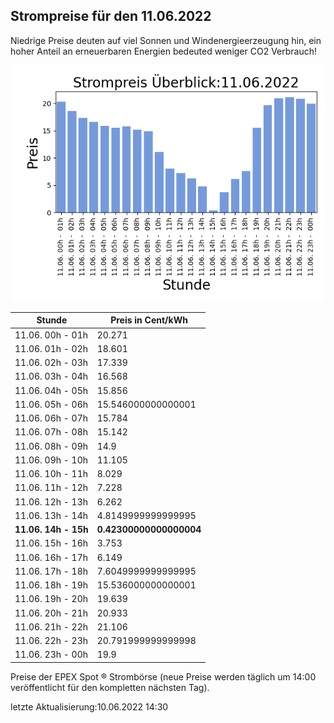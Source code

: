 
## Strompreise für den 11.06.2022

Niedrige Preise deuten auf viel Sonnen und Windenergieerzeugung hin, ein hoher Anteil an erneuerbaren Energien bedeuted weniger CO2 Verbrauch!

![Strompreis übersicht](imgs/strompreis_uebersicht.png)

| Stunde | Preis in Cent/kWh |
|---|---|
| 11.06. 00h -  01h | 20.271 | 
| 11.06. 01h -  02h | 18.601 | 
| 11.06. 02h -  03h | 17.339 | 
| 11.06. 03h -  04h | 16.568 | 
| 11.06. 04h -  05h | 15.856 | 
| 11.06. 05h -  06h | 15.546000000000001 | 
| 11.06. 06h -  07h | 15.784 | 
| 11.06. 07h -  08h | 15.142 | 
| 11.06. 08h -  09h | 14.9 | 
| 11.06. 09h -  10h | 11.105 | 
| 11.06. 10h -  11h | 8.029 | 
| 11.06. 11h -  12h | 7.228 | 
| 11.06. 12h -  13h | 6.262 | 
| 11.06. 13h -  14h | 4.8149999999999995 | 
| **11.06. 14h -  15h** | **0.42300000000000004** | 
| 11.06. 15h -  16h | 3.753 | 
| 11.06. 16h -  17h | 6.149 | 
| 11.06. 17h -  18h | 7.6049999999999995 | 
| 11.06. 18h -  19h | 15.536000000000001 | 
| 11.06. 19h -  20h | 19.639 | 
| 11.06. 20h -  21h | 20.933 | 
| 11.06. 21h -  22h | 21.106 | 
| 11.06. 22h -  23h | 20.791999999999998 | 
| 11.06. 23h -  00h | 19.9 | 

Preise der EPEX Spot ® Strombörse (neue Preise werden täglich um 14:00 veröffentlicht für den kompletten nächsten Tag).

letzte Aktualisierung:10.06.2022 14:30